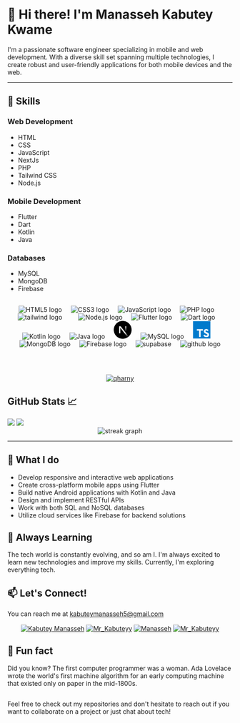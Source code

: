 # 👋 Hi there! I'm Manasseh Kabutey Kwame

I'm a passionate software engineer specializing in mobile and web development. With a diverse skill set spanning multiple technologies, I create robust and user-friendly applications for both mobile devices and the web.
<hr> 

## 🚀 Skills 

### Web Development
- HTML
- CSS
- JavaScript
- NextJs
- PHP
- Tailwind CSS
- Node.js 


### Mobile Development
- Flutter
- Dart
- Kotlin
- Java


### Databases
- MySQL
- MongoDB
- Firebase
##

 <div align="center">
    <img src="https://cdn.jsdelivr.net/gh/devicons/devicon/icons/html5/html5-original.svg" height="40" alt="HTML5 logo"  />
    <img width="12" />
    <img src="https://cdn.jsdelivr.net/gh/devicons/devicon/icons/css3/css3-original.svg" height="40" alt="CSS3 logo"  />
    <img width="12" />
    <img src="https://cdn.jsdelivr.net/gh/devicons/devicon/icons/javascript/javascript-original.svg" height="40" alt="JavaScript logo"  />
    <img width="12" />
    <img src="https://cdn.jsdelivr.net/gh/devicons/devicon/icons/php/php-original.svg" height="40" alt="PHP logo"  />
    <img width="12" />
    <img src="https://cdn.jsdelivr.net/gh/devicons/devicon/icons/tailwindcss/tailwindcss-original-wordmark.svg" height="40" alt="tailwind logo"  />
    <img width="12" />
    <img width="12" />
    <img src="https://cdn.jsdelivr.net/gh/devicons/devicon/icons/nodejs/nodejs-original.svg" height="40" alt="Node.js logo"  />
    <img width="12" />
    <img src="https://cdn.jsdelivr.net/gh/devicons/devicon/icons/flutter/flutter-original.svg" height="40" alt="Flutter logo"  />
    <img width="12" />
    <img src="https://cdn.jsdelivr.net/gh/devicons/devicon/icons/dart/dart-original.svg" height="40" alt="Dart logo"  />
    <img width="12" />
    <img src="https://cdn.jsdelivr.net/gh/devicons/devicon/icons/kotlin/kotlin-original.svg" height="40" alt="Kotlin logo"  />
    <img width="12" />
    <img src="https://cdn.jsdelivr.net/gh/devicons/devicon/icons/java/java-original.svg" height="40" alt="Java logo"  />
    <img width="12" />
    <img src="https://github.com/devicons/devicon/blob/v2.16.0/icons/nextjs/nextjs-original.svg" height="40" alt="nextJS logo"  />
    <img width="12" />
    <img src="https://cdn.jsdelivr.net/gh/devicons/devicon/icons/mysql/mysql-original.svg" height="40" alt="MySQL logo"  />
    <img width="12" />
    <img src="https://github.com/devicons/devicon/blob/v2.16.0/icons/typescript/typescript-original.svg" height="40" alt="typescript logo"  />
    <img width="12" />
    <img src="https://cdn.jsdelivr.net/gh/devicons/devicon/icons/mongodb/mongodb-original.svg" height="40" alt="MongoDB logo"  />
    <img width="12" />
    <img src="https://cdn.jsdelivr.net/gh/devicons/devicon/icons/firebase/firebase-plain.svg" height="40" alt="Firebase logo"  />
    <img width="12" />
    <img src="https://cdn.jsdelivr.net/gh/devicons/devicon@latest/icons/supabase/supabase-original.svg" height="40" alt="supabase" />
    <img width="12" /> 
    <img src="https://cdn.jsdelivr.net/gh/devicons/devicon@latest/icons/github/github-original-wordmark.svg" height="40" alt="github logo"  />
</div>


##
<br/>
<p align="center"> <a href="https://github.com/ryo-ma/github-profile-trophy"><img src="https://github-profile-trophy.vercel.app/?username=qharny" alt="qharny" /></a> </p>

##
## GitHub Stats 📈

<!-- <div align="center"> -->
  <picture align="center" >
  <img src="https://github-readme-stats.vercel.app/api?username=Qharny&show_icons=true&theme=radical" />
</picture>
<!-- </div> -->

<!--<div align="center">-->
  <picture align="center" >
  <img src="https://github-readme-stats.vercel.app/api/top-langs/?username=qharny&langs_count=8&count_private=false&layout=compact&theme=react&hide_border=true&bg_color=0D1117" />
</picture>
<!-- </div> -->

<div align="center">
  <img src="https://streak-stats.demolab.com?user=Qharny&theme=light" height="220" alt="streak graph" />
</div>
<hr>


## 💼 What I do

- Develop responsive and interactive web applications
- Create cross-platform mobile apps using Flutter
- Build native Android applications with Kotlin and Java
- Design and implement RESTful APIs
- Work with both SQL and NoSQL databases
- Utilize cloud services like Firebase for backend solutions

## 🌱 Always Learning

The tech world is constantly evolving, and so am I. I'm always excited to learn new technologies and improve my skills. Currently, I'm exploring everything tech.

## 📫 Let's Connect!

You can reach me at kabuteymanasseh5@gmail.com

<div align="center">
  <p align="center">
    <a href=https://www.linkedin.com/in/manasseh-kabutey" target="blank"><img align="center" src="https://cdn.jsdelivr.net/npm/simple-icons@3.0.1/icons/linkedin.svg" alt="Kabutey Manasseh" height="20" width="20" /></a>
    <a href="https://https://twitter.com/mr_kabuteyy" target="blank"><img align="center" src="https://cdn.jsdelivr.net/npm/simple-icons@3.0.1/icons/twitter.svg" alt="Mr_Kabuteyy" height="20" width="20" /></a>
    <a href="https://qharny.github.io" target="blank"><img align="center" src="https://cdn.jsdelivr.net/npm/simple-icons@3.0.1/icons/github.svg" alt="Manasseh" height="20" width="20" /></a>
    <a href="https://https://www.instagram.com/mr_kabuteyy" target="blank"><img align="center" src="https://cdn.jsdelivr.net/npm/simple-icons@3.0.1/icons/instagram.svg" alt="Mr_Kabuteyy" height="20" width="20" /></a>
  </p>
</div>
 
## 🎉 Fun fact

Did you know? The first computer programmer was a woman. Ada Lovelace wrote the world's first machine algorithm for an early computing machine that existed only on paper in the mid-1800s.

##
Feel free to check out my repositories and don't hesitate to reach out if you want to collaborate on a project or just chat about tech!
